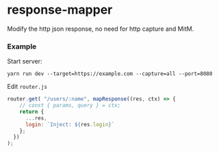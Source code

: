 # response-mapper

Modify the http json response, no need for http capture and MitM.

### Example

Start server:

```shell
yarn run dev --target=https://example.com --capture=all --port=8080
```


Edit `router.js`

```js
router.get( "/users/:name", mapResponse((res, ctx) => {
    // const { params, query } = ctx;
    return {
      ...res,
      login: `Inject: ${res.login}`
    };
  })
);

```
